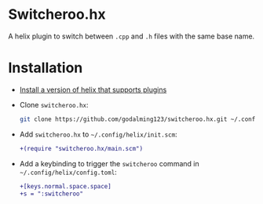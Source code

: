 # Switcheroo.hx

A helix plugin to switch between `.cpp` and `.h` files with the same base name.

# Installation

- [Install a version of helix that supports plugins](https://github.com/mattwparas/helix/blob/steel-event-system/STEEL.md)
- Clone `switcheroo.hx`:
  ```sh
  git clone https://github.com/godalming123/switcheroo.hx.git ~/.config/helix/switcheroo.hx/
  ```
  
- Add `switcheroo.hx` to `~/.config/helix/init.scm`:
  ```diff
  +(require "switcheroo.hx/main.scm")
  ```
  
- Add a keybinding to trigger the `switcheroo` command in `~/.config/helix/config.toml`:
  ```diff
  +[keys.normal.space.space]
  +s = ":switcheroo"
  ```
